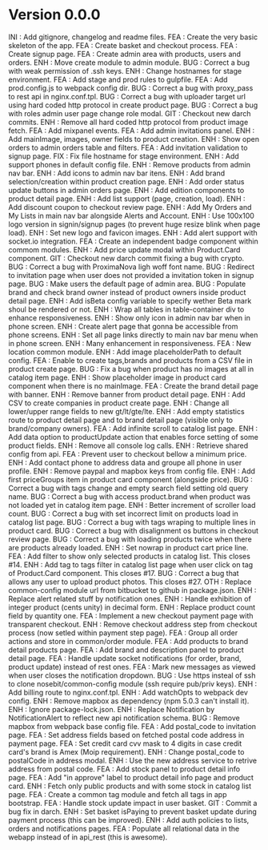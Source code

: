 # Version 0.0.0
INI : Add gitignore, changelog and readme files.
FEA : Create the very basic skeleton of the app.
FEA : Create basket and checkout process.
FEA : Create signup page.
FEA : Create admin area with products, users and orders.
ENH : Move create module to admin module.
BUG : Correct a bug with weak permission of .ssh keys.
ENH : Change hostnames for stage environment.
FEA : Add stage and prod rules to gulpfile.
FEA : Add prod.config.js to webpack config dir.
BUG : Correct a bug with proxy_pass to rest api in nginx.conf.tpl.
BUG : Correct a bug with uploader target url using hard coded http protocol in create product page.
BUG : Correct a bug with roles admin user page change role modal.
GIT : Checkout new darch commits.
ENH : Remove all hard coded http protocol from product image fetch.
FEA : Add mixpanel events.
FEA : Add admin invitations panel.
ENH : Add mainImage, images, owner fields to product creation.
ENH : Show open orders to admin orders table and filters.
FEA : Add invitation validation to signup page.
FIX : Fix file hostname for stage environment.
ENH : Add support phones in default config file.
ENH : Remove products from admin nav bar.
ENH : Add icons to admin nav bar itens.
ENH : Add brand selection/creation within product creation page.
ENH : Add order status update buttons in admin orders page.
ENH : Add edition components to product detail page.
ENH : Add list support (page, creation, load).
ENH : Add discount coupon to checkout review page.
ENH : Add My Orders and My Lists in main nav bar alongside Alerts and Account.
ENH : Use 100x100 logo version in signin/signup pages (to prevent huge resize blink when page load).
ENH : Set new logo and favicon images.
ENH : Add alert support with socket.io integration.
FEA : Create an independent badge component within commom modules.
ENH : Add price update modal within Product.Card component.
GIT : Checkout new darch commit fixing a bug with crypto.
BUG : Correct a bug with ProximaNova ligh woff font name.
BUG : Redirect to invitation page when user does not provided a invitation token in signup page.
BUG : Make users the default page of admin area.
BUG : Populate brand and check brand owner instead of product owners inside product detail page.
ENH : Add isBeta config variable to specify wether Beta mark shoul be rendered or not.
ENH : Wrap all tables in table-container div to enhance responsiveness.
ENH : Show only icon in admin nav bar when in phone screen.
ENH : Create alert page that gonna be accessible from phone screens.
ENH : Set all page links directly to main nav bar menu when in phone screen.
ENH : Many enhancement in responsiveness.
FEA : New location common module.
ENH : Add image placeholderPath to default config.
FEA : Enable to create tags,brands and products from a CSV file in product create page.
BUG : Fix a bug when product has no images at all in catalog item page.
ENH : Show placeholder image in product card component when there is no mainImage.
FEA : Create the brand detail page with banner.
ENH : Remove banner from product detail page.
ENH : Add CSV to create companies in product create page.
ENH : Change all lower/upper range fields to new gt/lt/gte/lte.
ENH : Add empty statistics route to product detail page and to brand detail page (visible only to brand/company owners).
FEA : Add infinite scroll to catalog list page.
ENH : Add data option to productUpdate action that enables force setting of some product fields.
ENH : Remove all console log calls.
ENH : Retrieve shared config from api.
FEA : Prevent user to checkout bellow a minimum price.
ENH : Add contact phone to address data and groupe all phone in user profile.
ENH : Remove paypal and mapbox keys from config file.
ENH : Add first priceGroups item in product card component (alongside price).
BUG : Correct a bug with tags change and empty search field setting old query name.
BUG : Correct a bug with access product.brand when product was not loaded yet in catalog item page.
ENH : Better increment of scroller load count.
BUG : Correct a bug with set incorrect limit on products load in catalog list page.
BUG : Correct a bug with tags wraping to multiple lines in product card.
BUG : Correct a bug with disalignment os buttons in checkout review page.
BUG : Correct a bug with loading products twice when there are products already loaded.
ENH : Set nowrap in product cart price line.
FEA : Add filter to show only selected products in catalog list. This closes #14.
ENH : Add tag to tags filter in catalog list page when user click on tag of Product.Card component. This closes #17.
BUG : Correct a bug that allows any user to upload product photos. This closes #27.
OTH : Replace common-config module url from bitbucket to github in package.json.
ENH : Replace alert related stuff by notification ones.
ENH : Handle exhibition of integer product (cents unity) in decimal form.
ENH : Replace product count field by quantity one.
FEA : Implement a new checkout payment page with transparent checkout.
ENH : Remove checkout address step from checkout process (now setled within payment step page).
FEA : Group all order actions and store in common/order module.
FEA : Add products to brand detail products page.
FEA : Add brand and description panel to product detail page.
FEA : Handle update socket notifications (for order, brand, product update) instead of rest ones.
FEA : Mark new messages as viewed when user closes the notification dropdown.
BUG : Use https insteal of ssh to clone nosebit/common-config module (ssh require pub/priv keys).
ENH : Add billing route to nginx.conf.tpl.
ENH : Add watchOpts to webpack dev config.
ENH : Remove mapbox as dependency (npm 5.0.3 can't install it).
ENH : Ignore package-lock.json.
ENH : Replace Notification by NotificationAlert to reflect new api notification schema.
BUG : Remove mapbox from webpack base config file.
FEA : Add postal_code to invitation page.
FEA : Set address fields based on fetched postal code address in payment page.
FEA : Set credit card cvv mask to 4 digits in case credit card's brand is Amex (Moip requirement).
ENH : Change postal_code to postalCode in address modal.
ENH : Use the new address service to retrive address from postal code.
FEA : Add stock panel to product detail info page.
FEA : Add "in approve" label to product detail info page and product card.
ENH : Fetch only public products and with some stock in catalog list page.
FEA : Create a common tag module and fetch all tags in app bootstrap.
FEA : Handle stock update impact in user basket.
GIT : Commit a bug fix in darch.
ENH : Set basket isPaying to prevent basket update during payment process (this can be improved).
ENH : Add auth policies to lists, orders and notifications pages.
FEA : Populate all relational data in the webapp instead of in api_rest (this is awesome).